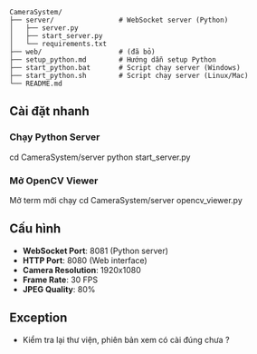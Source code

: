 
```
CameraSystem/
├── server/                # WebSocket server (Python)
│   ├── server.py
│   ├── start_server.py
│   └── requirements.txt
├── web/                   # (đã bỏ)
├── setup_python.md        # Hướng dẫn setup Python
├── start_python.bat       # Script chạy server (Windows)
├── start_python.sh        # Script chạy server (Linux/Mac)
└── README.md
```
## Cài đặt nhanh

### Chạy Python Server
cd CameraSystem/server
python start_server.py

### Mở OpenCV Viewer
Mở term mới chạy 
cd CameraSystem/server
opencv_viewer.py

## Cấu hình

- **WebSocket Port**: 8081 (Python server)
- **HTTP Port**: 8080 (Web interface)
- **Camera Resolution**: 1920x1080
- **Frame Rate**: 30 FPS
- **JPEG Quality**: 80%

## Exception 
- Kiểm tra lại thư viện, phiên bản xem có cài đúng chưa ?